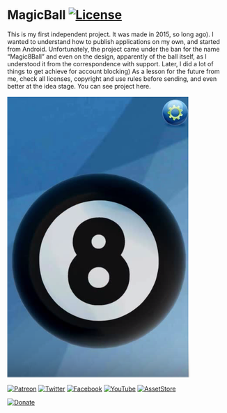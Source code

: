 # MagicBall [![License](https://img.shields.io/badge/license-MIT-brightgreen.svg)](/LICENSE)

This is my first independent project. It was made in 2015, so long ago). I wanted to understand how to publish applications on my own, and started from Android. Unfortunately, the project came under the ban for the name “Magic8Ball” and even on the design, apparently of the ball itself, as I understood it from the correspondence with support. Later, I did a lot of things to get achieve for account blocking) As a lesson for the future from me, check all licenses, copyright and use rules before sending, and even better at the idea stage. You can see project here.


[![Magic 8 ball video ](/ReadmeSource/preview1.png)](https://youtu.be/DQHkyWy-7qc)


[![Patreon](https://img.shields.io/badge/donate-Patreon-orange.svg)](https://www.patreon.com/suncube)
[![Twitter](https://img.shields.io/badge/follow-Twitter-9cf.svg)](https://twitter.com/suncubestudio)
[![Facebook](https://img.shields.io/badge/follow-Facebook-blue.svg)](https://www.facebook.com/suncubestudio/)
[![YouTube](https://img.shields.io/badge/follow-YouTube-red.svg)](https://www.youtube.com/channel/UC4O9GHjx0ovyVYJgMg4aFMA?view_as=subscriber)
[![AssetStore](https://img.shields.io/badge/-AssetStore-lightgrey.svg)](https://assetstore.unity.com/publishers/14506)

[![Donate](https://www.paypalobjects.com/en_US/i/btn/btn_donateCC_LG.gif)](https://www.donationalerts.com/r/suncube)
